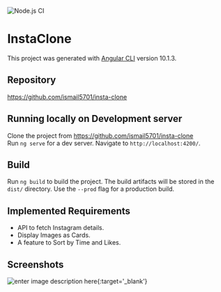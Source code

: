![Node.js CI](https://github.com/ismail5701/insta-clone/workflows/Node.js%20CI/badge.svg)

# InstaClone

This project was generated with [Angular CLI](https://github.com/angular/angular-cli) version 10.1.3.

## Repository

https://github.com/ismail5701/insta-clone

## Running locally on Development server

Clone the project from https://github.com/ismail5701/insta-clone   
Run `ng serve` for a dev server. Navigate to `http://localhost:4200/`. 

## Build

Run `ng build` to build the project. The build artifacts will be stored in the `dist/` directory. Use the `--prod` flag for a production build.

## Implemented Requirements

-    API to fetch Instagram details.
-    Display Images as Cards.
-    A feature to Sort by Time and Likes.

## Screenshots

![enter image description here][1]{:target='_blank'}


  [1]: https://he-s3.s3.amazonaws.com/media/uploads/d6bc3ca.PNG
